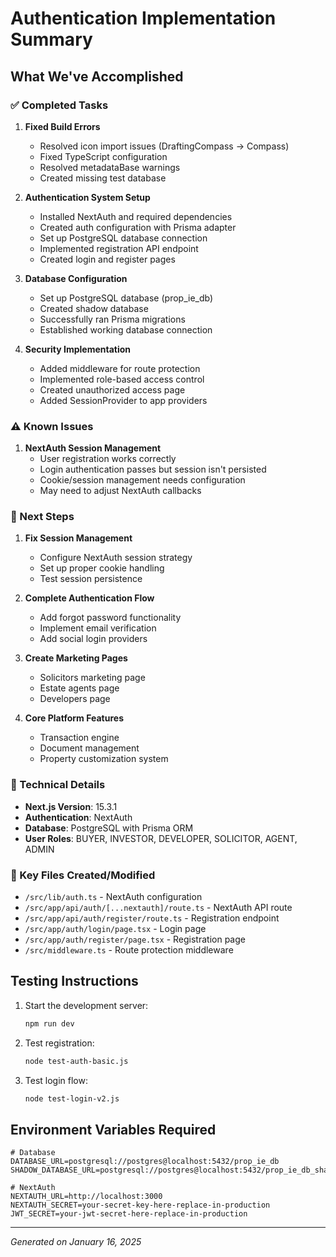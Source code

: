 # Authentication Implementation Summary

## What We've Accomplished

### ✅ Completed Tasks

1. **Fixed Build Errors**
   - Resolved icon import issues (DraftingCompass → Compass)
   - Fixed TypeScript configuration
   - Resolved metadataBase warnings
   - Created missing test database

2. **Authentication System Setup**
   - Installed NextAuth and required dependencies
   - Created auth configuration with Prisma adapter
   - Set up PostgreSQL database connection
   - Implemented registration API endpoint
   - Created login and register pages

3. **Database Configuration**
   - Set up PostgreSQL database (prop_ie_db)
   - Created shadow database
   - Successfully ran Prisma migrations
   - Established working database connection

4. **Security Implementation**
   - Added middleware for route protection
   - Implemented role-based access control
   - Created unauthorized access page
   - Added SessionProvider to app providers

### ⚠️ Known Issues

1. **NextAuth Session Management**
   - User registration works correctly
   - Login authentication passes but session isn't persisted
   - Cookie/session management needs configuration
   - May need to adjust NextAuth callbacks

### 📝 Next Steps

1. **Fix Session Management**
   - Configure NextAuth session strategy
   - Set up proper cookie handling
   - Test session persistence

2. **Complete Authentication Flow**
   - Add forgot password functionality
   - Implement email verification
   - Add social login providers

3. **Create Marketing Pages**
   - Solicitors marketing page
   - Estate agents page
   - Developers page

4. **Core Platform Features**
   - Transaction engine
   - Document management
   - Property customization system

### 🔧 Technical Details

- **Next.js Version**: 15.3.1
- **Authentication**: NextAuth
- **Database**: PostgreSQL with Prisma ORM
- **User Roles**: BUYER, INVESTOR, DEVELOPER, SOLICITOR, AGENT, ADMIN

### 📂 Key Files Created/Modified

- `/src/lib/auth.ts` - NextAuth configuration
- `/src/app/api/auth/[...nextauth]/route.ts` - NextAuth API route
- `/src/app/api/auth/register/route.ts` - Registration endpoint
- `/src/app/auth/login/page.tsx` - Login page
- `/src/app/auth/register/page.tsx` - Registration page
- `/src/middleware.ts` - Route protection middleware

## Testing Instructions

1. Start the development server:
   ```bash
   npm run dev
   ```

2. Test registration:
   ```bash
   node test-auth-basic.js
   ```

3. Test login flow:
   ```bash
   node test-login-v2.js
   ```

## Environment Variables Required

```env
# Database
DATABASE_URL=postgresql://postgres@localhost:5432/prop_ie_db
SHADOW_DATABASE_URL=postgresql://postgres@localhost:5432/prop_ie_db_shadow

# NextAuth
NEXTAUTH_URL=http://localhost:3000
NEXTAUTH_SECRET=your-secret-key-here-replace-in-production
JWT_SECRET=your-jwt-secret-here-replace-in-production
```

---

*Generated on January 16, 2025*